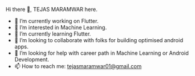Hi there 👋, TEJAS MARAMWAR here.
- 🔭 I’m currently working on Flutter.
- 👀 I’m interested in Machine Learning.
- 🌱 I’m currently learning Flutter.
- 💞️ I’m looking to collaborate with folks for building optimised android apps.
- 🤔 I’m looking for help with career path in Machine Learning or Android Development. 
- 📫 How to reach me: tejasmaramwar01@gmail.com
